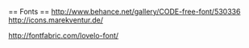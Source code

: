 
== Fonts ==
http://www.behance.net/gallery/CODE-free-font/530336
http://icons.marekventur.de/

http://fontfabric.com/lovelo-font/